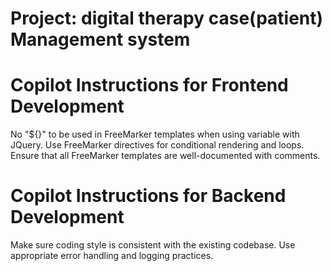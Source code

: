 # Project: digital therapy case(patient) Management system

# Copilot Instructions for Frontend Development
No "${}" to be used in FreeMarker templates when using variable with JQuery.
Use FreeMarker directives for conditional rendering and loops.
Ensure that all FreeMarker templates are well-documented with comments.

# Copilot Instructions for Backend Development
Make sure coding style is consistent with the existing codebase.
Use appropriate error handling and logging practices.